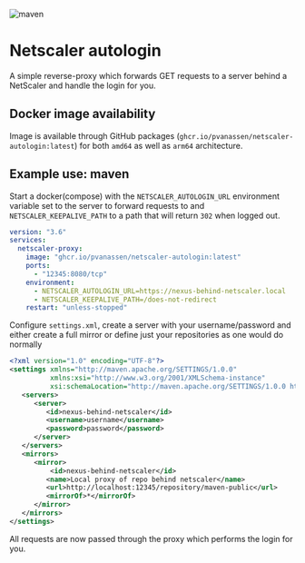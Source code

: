 ![maven](https://github.com/pvanassen/netscaler-autologin/actions/workflows/maven.yml/badge.svg)

# Netscaler autologin

A simple reverse-proxy which forwards GET requests to a server behind a NetScaler and handle the login for you. 

## Docker image availability

Image is available through GitHub packages (`ghcr.io/pvanassen/netscaler-autologin:latest`) for both `amd64` as well as 
`arm64` architecture. 

## Example use: maven

Start a docker(compose) with the `NETSCALER_AUTOLOGIN_URL` environment variable set to the server to forward requests to 
and `NETSCALER_KEEPALIVE_PATH` to a path that will return `302` when logged out. 

```yaml
version: "3.6"
services:
  netscaler-proxy:
    image: "ghcr.io/pvanassen/netscaler-autologin:latest"
    ports:
      - "12345:8080/tcp"
    environment:
      - NETSCALER_AUTOLOGIN_URL=https://nexus-behind-netscaler.local
      - NETSCALER_KEEPALIVE_PATH=/does-not-redirect
    restart: "unless-stopped"
```

Configure `settings.xml`, create a server with your username/password and either create a full mirror or define just your repositories as one would do normally
```xml
<?xml version="1.0" encoding="UTF-8"?>
<settings xmlns="http://maven.apache.org/SETTINGS/1.0.0"
          xmlns:xsi="http://www.w3.org/2001/XMLSchema-instance"
          xsi:schemaLocation="http://maven.apache.org/SETTINGS/1.0.0 http://maven.apache.org/xsd/settings-1.0.0.xsd">
   <servers>
      <server>
         <id>nexus-behind-netscaler</id>
         <username>username</username>
         <password>password</password>
      </server>
   </servers>
   <mirrors>
      <mirror>
          <id>nexus-behind-netscaler</id>
         <name>Local proxy of repo behind netscaler</name>
         <url>http://localhost:12345/repository/maven-public</url>
         <mirrorOf>*</mirrorOf>
      </mirror>
   </mirrors>
</settings>
```

All requests are now passed through the proxy which performs the login for you. 

